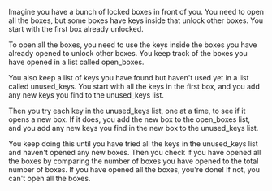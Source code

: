 Imagine you have a bunch of locked boxes in front of you. You need to open all the boxes, but some boxes have keys inside that unlock other boxes. You start with the first box already unlocked.

To open all the boxes, you need to use the keys inside the boxes you have already opened to unlock other boxes. You keep track of the boxes you have opened in a list called open_boxes.

You also keep a list of keys you have found but haven't used yet in a list called unused_keys. You start with all the keys in the first box, and you add any new keys you find to the unused_keys list.

Then you try each key in the unused_keys list, one at a time, to see if it opens a new box. If it does, you add the new box to the open_boxes list, and you add any new keys you find in the new box to the unused_keys list.

You keep doing this until you have tried all the keys in the unused_keys list and haven't opened any new boxes. Then you check if you have opened all the boxes by comparing the number of boxes you have opened to the total number of boxes. If you have opened all the boxes, you're done! If not, you can't open all the boxes.
